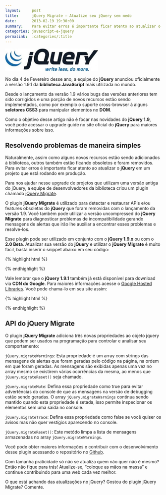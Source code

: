 ```yaml
---
layout:     post
title:      jQuery Migrate – Atualize seu jQuery sem medo
date:       2013-02-19 19:30:00
summary:    Para evitar erros é importante ficar atento ao atualizar o jQuery em um projeto que está rodando em produção. Para nos ajudar nesse upgrade, agora temos o plugin jQuery Migrate.
categories: javascript-e-jquery
permalink:  :categories/:title
---
```


![jQuery Migrate](/images/jquery-migrate.jpg)

No dia 4 de Fevereiro desse ano, a equipe do **jQuery** anunciou oficialmente a versão 1.9.1 da **biblioteca JavaScript** mais utilizada no mundo.

Desde o lançamento da versão 1.9 vários bugs das versões anteriores tem sido corrigidos e uma porção de novos recursos estão sendo implementados, como por exemplo o suporte cross-browser à alguns **seletores CSS3** para manipular elementos no **DOM**.

Como o objetivo desse artigo não é focar nas novidades do **jQuery 1.9**, você pode acessar o upgrade guide no site oficial do **jQuery** para maiores informações sobre isso.

## Resolvendo problemas de maneira simples

Naturalmente, assim como alguns novos recursos estão sendo adicionados à biblioteca, outros também estão ficando obsoletos e foram removidos. Para evitar erros é importante ficar atento ao atualizar o **jQuery** em um projeto que está rodando em produção.

Para nos ajudar nesse upgrade de projetos que utilizam uma versão antiga do jQuery, a equipe de desenvolvedores da biblioteca criou um plugin chamado [jQuery Migrate](http://blog.jquery.com/2013/02/16/jquery-migrate-1-1-1-released).

O plugin **jQuery Migrate** é utilizado para detectar e restaurar APIs e/ou features obsoletas do **jQuery** que foram removidas com o lançamento da versão 1.9. Você também pode utilizar a versão uncompressed do **jQuery Migrate** para diagnosticar problemas de incompatibilidade gerando mensagens de alertas que irão lhe auxiliar a encontrar esses problemas e resolve-los.

Esse plugin pode ser utilizado em conjunto com o **jQuery 1.9.x** ou com o **2.0 Beta**. Atualizar sua versão do **jQuery** e utilizar o **jQuery Migrate** é muito fácil, basta inserir o snippet abaixo em seu código:

{% highlight html %}
<script src="http://code.jquery.com/jquery-1.9.1.js"></script>
<script src="http://code.jquery.com/jquery-migrate-1.1.1.js"></script>
{% endhighlight %}

Vale lembrar que o **jQuery 1.9.1** também já está disponível para download via **CDN do Google**. Para maiores informações acesse o [Google Hosted Libraries](https://developers.google.com/speed/libraries/devguide?hl=pt-BR#jquery). Você pode chama-lo em seu site assim:

{% highlight html %}
<script src="//ajax.googleapis.com/ajax/libs/jquery/1.9.1/jquery.min.js"></script>
{% endhighlight %}

## API do jQuery Migrate

O plugin **jQuery Migrate** adiciona três novas propriedades ao objeto jquery que podem ser usados na programação para controlar e analisar  seu comportamento:

`jQuery.migrateWarnings`: Esta propriedade é um array com strings das mensagens de alertas que foram geradas pelo código na página, na ordem em que foram geradas. As mensagens são exibidas apenas uma vez no array mesmo se existirem várias ocorrências da mesma, ao menos que `jQuery.migrateReset()` seja chamado.

`jQuery.migrateMute`: Defina essa propriedade como true para evitar advertências do console de que as mensagens na versão de debugging estão sendo geradas. O array `jQuery.migrateWarnings` continua sendo mantido quando esta propriedade é setada, isso permite inspecionar os elementos sem uma saída no console.

`jQuery.migrateTrace`: Defina essa propriedade como false se você quiser os avisos mas não quer vestígios aparecendo no console.

`jQuery.migrateReset()`: Este metódo limpa a lista de mensagens armazenadas no array `jQuery.migrateWarnings`.

Você pode obter maiores informações e contribuir com o desenvolvimento desse plugin acessando o repositório no [Github](https://github.com/jquery/jquery-migrate).

Com tamanha praticidade só não se atualiza quem não quer não é mesmo? Então não fique para trás! Atualize-se, “coloque as mãos na massa” e continue contribuindo para uma web cada vez melhor.

O que está achando das atualizações no jQuery? Gostou do plugin jQuery Migrate? Comente.
